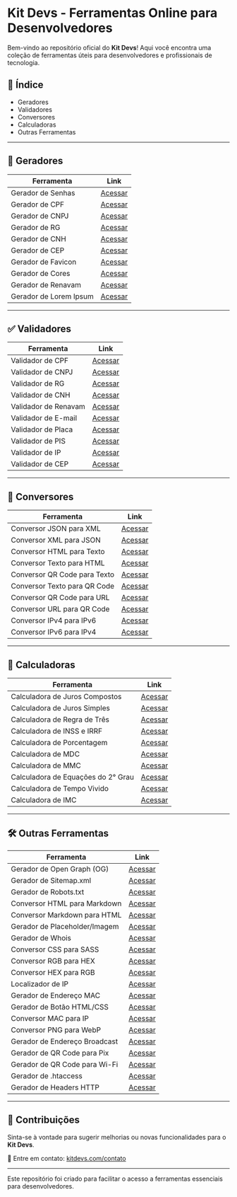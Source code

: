 # Kit Devs - Ferramentas Online para Desenvolvedores  

Bem-vindo ao repositório oficial do **Kit Devs**! Aqui você encontra uma coleção de ferramentas úteis para desenvolvedores e profissionais de tecnologia.  

## 📌 Índice  

- Geradores
- Validadores
- Conversores
- Calculadoras
- Outras Ferramentas  

---

## 🔧 Geradores  

| Ferramenta | Link |
|------------|------|
| Gerador de Senhas | [Acessar](https://kitdevs.com/password-generator) |
| Gerador de CPF | [Acessar](https://kitdevs.com/cpf-generator) |
| Gerador de CNPJ | [Acessar](https://kitdevs.com/cnpj-generator) |
| Gerador de RG | [Acessar](https://kitdevs.com/rg-generator) |
| Gerador de CNH | [Acessar](https://kitdevs.com/cnh-generator) |
| Gerador de CEP | [Acessar](https://kitdevs.com/cep-generator) |
| Gerador de Favicon | [Acessar](https://kitdevs.com/favicon-generator) |
| Gerador de Cores | [Acessar](https://kitdevs.com/color-generator) |
| Gerador de Renavam | [Acessar](https://kitdevs.com/renavam-generator) |
| Gerador de Lorem Ipsum | [Acessar](https://kitdevs.com/lorem-ipsum-generator) |

---

## ✅ Validadores  

| Ferramenta | Link |
|------------|------|
| Validador de CPF | [Acessar](https://kitdevs.com/cpf-validator) |
| Validador de CNPJ | [Acessar](https://kitdevs.com/cnpj-validator) |
| Validador de RG | [Acessar](https://kitdevs.com/rg-validator) |
| Validador de CNH | [Acessar](https://kitdevs.com/cnh-validator) |
| Validador de Renavam | [Acessar](https://kitdevs.com/renavam-validator) |
| Validador de E-mail | [Acessar](https://kitdevs.com/email-validator) |
| Validador de Placa | [Acessar](https://kitdevs.com/placa-validator) |
| Validador de PIS | [Acessar](https://kitdevs.com/pis-validator) |
| Validador de IP | [Acessar](https://kitdevs.com/ip-validator) |
| Validador de CEP | [Acessar](https://kitdevs.com/cep-validator) |

---

## 🔄 Conversores  

| Ferramenta | Link |
|------------|------|
| Conversor JSON para XML | [Acessar](https://kitdevs.com/json-xml-converter) |
| Conversor XML para JSON | [Acessar](https://kitdevs.com/xml-json-converter) |
| Conversor HTML para Texto | [Acessar](https://kitdevs.com/html-text-converter) |
| Conversor Texto para HTML | [Acessar](https://kitdevs.com/text-html-converter) |
| Conversor QR Code para Texto | [Acessar](https://kitdevs.com/qr-code-text-converter) |
| Conversor Texto para QR Code | [Acessar](https://kitdevs.com/text-qr-code-converter) |
| Conversor QR Code para URL | [Acessar](https://kitdevs.com/qr-url-converter) |
| Conversor URL para QR Code | [Acessar](https://kitdevs.com/url-qrcode-converter) |
| Conversor IPv4 para IPv6 | [Acessar](https://kitdevs.com/ipv4-ipv6-converter) |
| Conversor IPv6 para IPv4 | [Acessar](https://kitdevs.com/ipv6-ipv4-converter) |

---

## 🧮 Calculadoras

| Ferramenta | Link |
|------------|------|
| Calculadora de Juros Compostos | [Acessar](https://kitdevs.com/compound-interest-calculator) |
| Calculadora de Juros Simples | [Acessar](https://kitdevs.com/simple-interest-calculator) |
| Calculadora de Regra de Três | [Acessar](https://kitdevs.com/rule-of-three-calculator) |
| Calculadora de INSS e IRRF | [Acessar](https://kitdevs.com/inss-irrf-calculator) |
| Calculadora de Porcentagem | [Acessar](https://kitdevs.com/percentage-calculator) |
| Calculadora de MDC | [Acessar](https://kitdevs.com/mdc-calculator) |
| Calculadora de MMC | [Acessar](https://kitdevs.com/mmc-calculator) |
| Calculadora de Equações do 2° Grau | [Acessar](https://kitdevs.com/equation-calculator) |
| Calculadora de Tempo Vivido | [Acessar](https://kitdevs.com/time-lived-calculator) |
| Calculadora de IMC | [Acessar](https://kitdevs.com/imc-calculator) |

---

## 🛠 Outras Ferramentas  

| Ferramenta | Link |
|------------|------|
| Gerador de Open Graph (OG) | [Acessar](https://kitdevs.com/og-generator) |
| Gerador de Sitemap.xml | [Acessar](https://kitdevs.com/sitemap-generator) |
| Gerador de Robots.txt | [Acessar](https://kitdevs.com/robots-generator) |
| Conversor HTML para Markdown | [Acessar](https://kitdevs.com/html-to-markdown) |
| Conversor Markdown para HTML | [Acessar](https://kitdevs.com/markdown-to-html) |
| Gerador de Placeholder/Imagem | [Acessar](https://kitdevs.com/placeholder-generator) |
| Gerador de Whois | [Acessar](https://kitdevs.com/whois-generator) |
| Conversor CSS para SASS | [Acessar](https://kitdevs.com/css-to-sass) |
| Conversor RGB para HEX | [Acessar](https://kitdevs.com/rgb-to-hex) |
| Conversor HEX para RGB | [Acessar](https://kitdevs.com/hex-to-rgb) |
| Localizador de IP | [Acessar](https://kitdevs.com/ip-locator) |
| Gerador de Endereço MAC| [Acessar](https://kitdevs.com/mac-generator) |
| Gerador de Botão HTML/CSS | [Acessar](https://kitdevs.com/button-generator) |
| Conversor MAC para IP | [Acessar](https://kitdevs.com/mac-to-ip-converter) |
| Conversor PNG para WebP | [Acessar](https://kitdevs.com/png-to-webp-converter) |
| Gerador de Endereço Broadcast | [Acessar](https://kitdevs.com/broadcast-generator) |
| Gerador de QR Code para Pix | [Acessar](https://kitdevs.com/pix-qr-generator) |
| Gerador de QR Code para Wi-Fi | [Acessar](https://kitdevs.com/wifi-qr-generator) |
| Gerador de .htaccess | [Acessar](https://kitdevs.com/htaccess-generator) |
| Gerador de Headers HTTP | [Acessar](https://kitdevs.com/http-headers-generator) |

---

## 📌 Contribuições  

Sinta-se à vontade para sugerir melhorias ou novas funcionalidades para o **Kit Devs**.  

📧 Entre em contato: [kitdevs.com/contato](https://kitdevs.com/contact)  

---

Este repositório foi criado para facilitar o acesso a ferramentas essenciais para desenvolvedores.
